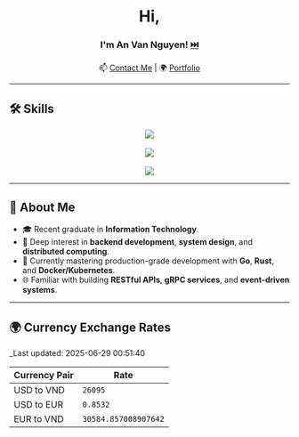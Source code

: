 <div align="center">

# Hi, 
### I'm **An Van Nguyen**! [⏭️](https://anvndev.github.io/)

<!-- 🧠 Backend-focused **Software Engineer** specialized in **Golang** and **Rust**.  -->
<!-- 🔧 Passionate about building **high-performance APIs**, **scalable systems**, and **modern backend architectures**.  -->
📫 [Contact Me](https://anvndev.github.io/) | 🌍 [Portfolio](https://andev0x.github.io/resume/)

</div>

---

## 🛠️ Skills

<div align="center">

<a href="https://skillicons.dev">
  <img src="https://skillicons.dev/icons?i=golang,rust,python,java,cpp,swift,kotlin,dart" />
</a><br><br>

<a href="https://skillicons.dev">
  <img src="https://skillicons.dev/icons?i=postgres,mysql,redis,docker,kubernetes" />
</a><br><br>

<a href="https://skillicons.dev">
  <img src="https://skillicons.dev/icons?i=actix,django,nodejs" />
</a>

</div>

---


## 🌟 About Me
- 🎓 Recent graduate in **Information Technology**.  
- 🧩 Deep interest in **backend development**, **system design**, and **distributed computing**.  
- 🚀 Currently mastering production-grade development with **Go**, **Rust**, and **Docker/Kubernetes**.  
- 🌐 Familiar with building **RESTful APIs**, **gRPC services**, and **event-driven systems**.

---

## 🌍 Currency Exchange Rates
_Last updated: 2025-06-29 00:51:40

| Currency Pair  | Rate       |
|----------------|------------|
| USD to VND     | `26095` |
| USD to EUR     | `0.8532` |
| EUR to VND     | `30584.857008907642` |
